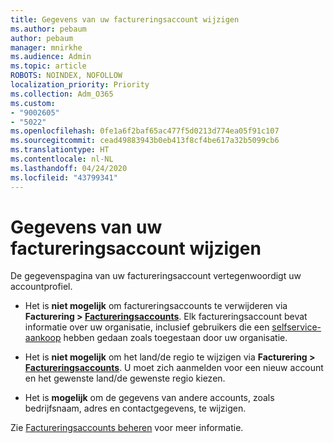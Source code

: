 ```yaml
---
title: Gegevens van uw factureringsaccount wijzigen
ms.author: pebaum
author: pebaum
manager: mnirkhe
ms.audience: Admin
ms.topic: article
ROBOTS: NOINDEX, NOFOLLOW
localization_priority: Priority
ms.collection: Adm_O365
ms.custom:
- "9002605"
- "5022"
ms.openlocfilehash: 0fe1a6f2baf65ac477f5d0213d774ea05f91c107
ms.sourcegitcommit: cead49883943b0eb413f8cf4be617a32b5099cb6
ms.translationtype: HT
ms.contentlocale: nl-NL
ms.lasthandoff: 04/24/2020
ms.locfileid: "43799341"
---
```

# <a name="change-billing-account-information"></a>Gegevens van uw factureringsaccount wijzigen

De gegevenspagina van uw factureringsaccount vertegenwoordigt uw accountprofiel.

- Het is **niet mogelijk** om factureringsaccounts te verwijderen via **Facturering > [Factureringsaccounts](https://go.microsoft.com/fwlink/p/?linkid=2084771)**. Elk factureringsaccount bevat informatie over uw organisatie, inclusief gebruikers die een [selfservice-aankoop](https://docs.microsoft.com/microsoft-365/commerce/subscriptions/manage-self-service-purchases-admins) hebben gedaan zoals toegestaan door uw organisatie. 

- Het is **niet mogelijk** om het land/de regio te wijzigen via **Facturering > [Factureringsaccounts](https://go.microsoft.com/fwlink/p/?linkid=2084771)**. U moet zich aanmelden voor een nieuw account en het gewenste land/de gewenste regio kiezen. 

- Het is **mogelijk** om de gegevens van andere accounts, zoals bedrijfsnaam, adres en contactgegevens, te wijzigen. 

Zie [Factureringsaccounts beheren](https://docs.microsoft.com/microsoft-365/commerce/manage-billing-accounts) voor meer informatie. 
